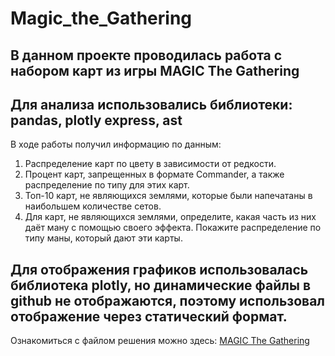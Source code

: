 # Magic_the_Gathering
 В данном проекте проводилась работа с набором карт из игры MAGIC The Gathering
 --------------------------
 Для анализа использовались библиотеки:
 pandas, plotly express, ast
 --------------------------
 В ходе работы получил информацию по данным:
 1) Распределение карт по цвету в зависимости от редкости.
 2) Процент карт, запрещенных в формате Commander, а также распределение по типу для этих карт.
 3) Топ-10 карт, не являющихся землями, которые были напечатаны в наибольшем количестве сетов.
 4) Для карт, не являющихся землями, определите, какая часть из них даёт ману с помощью своего эффекта. Покажите распределение по типу маны, который дают эти карты. 
 
 Для отображения графиков использовалась библиотека plotly, но динамические файлы в github не отображаются, поэтому использовал отображение через статический формат.
 -----------------------------------------
 Ознакомиться с файлом решения можно здесь:
 [MAGIC The Gathering](Test_for_Magic_The_Gathering.ipynb)
